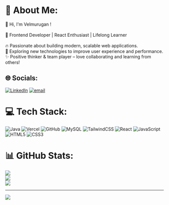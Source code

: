 # 💫 About Me:
👋 Hi, I'm Velmurugan !<br><br>🚀 Frontend Developer | React Enthusiast | Lifelong Learner<br><br> 🔥 Passionate about building modern, scalable web applications.<br>🚀 Exploring new technologies to improve user experience and performance.<br>✨ Positive thinker & team player – love collaborating and learning from others!<br>


## 🌐 Socials:
[![LinkedIn](https://img.shields.io/badge/LinkedIn-%230077B5.svg?logo=linkedin&logoColor=white)](https://linkedin.com/in/velmurugan-m-2b1922372) [![email](https://img.shields.io/badge/Email-D14836?logo=gmail&logoColor=white)](mailto:mvelmurugan2192@gmail.com) 

# 💻 Tech Stack:
![Java](https://img.shields.io/badge/java-%23ED8B00.svg?style=for-the-badge&logo=openjdk&logoColor=white) ![Vercel](https://img.shields.io/badge/vercel-%23000000.svg?style=for-the-badge&logo=vercel&logoColor=white) ![GitHub](https://img.shields.io/badge/github-%23121011.svg?style=for-the-badge&logo=github&logoColor=white) ![MySQL](https://img.shields.io/badge/mysql-4479A1.svg?style=for-the-badge&logo=mysql&logoColor=white) ![TailwindCSS](https://img.shields.io/badge/tailwindcss-%2338B2AC.svg?style=for-the-badge&logo=tailwind-css&logoColor=white) ![React](https://img.shields.io/badge/react-%2320232a.svg?style=for-the-badge&logo=react&logoColor=%2361DAFB) ![JavaScript](https://img.shields.io/badge/javascript-%23323330.svg?style=for-the-badge&logo=javascript&logoColor=%23F7DF1E) ![HTML5](https://img.shields.io/badge/html5-%23E34F26.svg?style=for-the-badge&logo=html5&logoColor=white) ![CSS3](https://img.shields.io/badge/css3-%231572B6.svg?style=for-the-badge&logo=css3&logoColor=white)
# 📊 GitHub Stats:
![](https://github-readme-stats.vercel.app/api?username=Velmurugan-12&theme=dark&hide_border=false&include_all_commits=false&count_private=false)<br/>
![](https://nirzak-streak-stats.vercel.app/?user=Velmurugan-12&theme=dark&hide_border=false)<br/>
![](https://github-readme-stats.vercel.app/api/top-langs/?username=Velmurugan-12&theme=dark&hide_border=false&include_all_commits=false&count_private=false&layout=compact)

---
[![](https://visitcount.itsvg.in/api?id=Velmurugan-12&icon=0&color=0)](https://visitcount.itsvg.in)

<!-- Proudly created with GPRM ( https://gprm.itsvg.in ) -->
